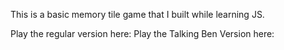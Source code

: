 This is a basic memory tile game that I built while learning JS.

Play the regular version here: 
Play the Talking Ben Version here:

